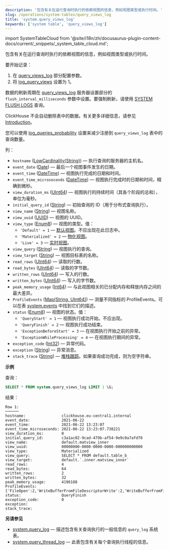 ```yaml
---
description: '包含有关在运行查询时执行的依赖视图的信息，例如视图类型或执行时间。'
slug: /operations/system-tables/query_views_log
title: 'system.query_views_log'
keywords: ['system table', 'query_views_log']
---
```

import SystemTableCloud from '@site/i18n/zh/docusaurus-plugin-content-docs/current/_snippets/_system_table_cloud.md';

<SystemTableCloud/>

包含有关在运行查询时执行的依赖视图的信息，例如视图类型或执行时间。

要开始记录：

1. 在 [query_views_log](../../operations/server-configuration-parameters/settings.md#query_views_log) 部分配置参数。
2. 将 [log_query_views](/operations/settings/settings#log_query_views) 设置为 1。

数据的刷新周期在 [query_views_log](../../operations/server-configuration-parameters/settings.md#query_views_log) 服务器设置部分的 `flush_interval_milliseconds` 参数中设置。要强制刷新，请使用 [SYSTEM FLUSH LOGS](/sql-reference/statements/system#flush-logs) 查询。

ClickHouse 不会自动删除表中的数据。有关更多详细信息，请参见 [Introduction](/operations/system-tables/overview#system-tables-introduction)。

您可以使用 [log_queries_probability](/operations/settings/settings#log_queries_probability) 设置来减少注册到 `query_views_log` 表中的查询数量。

列：

- `hostname` ([LowCardinality(String)](../../sql-reference/data-types/string.md)) — 执行查询的服务器的主机名。
- `event_date` ([Date](../../sql-reference/data-types/date.md)) — 最后一个视图事件发生的日期。
- `event_time` ([DateTime](../../sql-reference/data-types/datetime.md)) — 视图执行完成的日期和时间。
- `event_time_microseconds` ([DateTime](../../sql-reference/data-types/datetime.md)) — 视图执行完成时的日期和时间，精确到微秒。
- `view_duration_ms` ([UInt64](/sql-reference/data-types/int-uint#integer-ranges)) — 视图执行的持续时间（其各个阶段的总和），单位为毫秒。
- `initial_query_id` ([String](../../sql-reference/data-types/string.md)) — 初始查询的 ID（用于分布式查询执行）。
- `view_name` ([String](../../sql-reference/data-types/string.md)) — 视图名称。
- `view_uuid` ([UUID](../../sql-reference/data-types/uuid.md)) — 视图的 UUID。
- `view_type` ([Enum8](../../sql-reference/data-types/enum.md)) — 视图的类型。值：
    - `'Default' = 1` — [默认视图](/sql-reference/statements/create/view#normal-view)。不应出现在此日志中。
    - `'Materialized' = 2` — [物化视图](/sql-reference/statements/create/view#materialized-view)。
    - `'Live' = 3` — [实时视图](../../sql-reference/statements/create/view.md#live-view)。
- `view_query` ([String](../../sql-reference/data-types/string.md)) — 视图执行的查询。
- `view_target` ([String](../../sql-reference/data-types/string.md)) — 视图目标表的名称。
- `read_rows` ([UInt64](/sql-reference/data-types/int-uint#integer-ranges)) — 读取的行数。
- `read_bytes` ([UInt64](/sql-reference/data-types/int-uint#integer-ranges)) — 读取的字节数。
- `written_rows` ([UInt64](/sql-reference/data-types/int-uint#integer-ranges)) — 写入的行数。
- `written_bytes` ([UInt64](/sql-reference/data-types/int-uint#integer-ranges)) — 写入的字节数。
- `peak_memory_usage` ([Int64](../../sql-reference/data-types/int-uint.md)) — 与此视图相关的已分配内存和释放内存之间的最大差异。
- `ProfileEvents` ([Map(String, UInt64)](../../sql-reference/data-types/array.md)) — 测量不同指标的 ProfileEvents。可以在表 [system.events](/operations/system-tables/events) 中找到它们的描述。
- `status` ([Enum8](../../sql-reference/data-types/enum.md)) — 视图的状态。值：
    - `'QueryStart' = 1` — 视图执行成功开始。不应出现。
    - `'QueryFinish' = 2` — 视图执行成功结束。
    - `'ExceptionBeforeStart' = 3` — 在视图执行开始之前的异常。
    - `'ExceptionWhileProcessing' = 4` — 在视图执行期间的异常。
- `exception_code` ([Int32](../../sql-reference/data-types/int-uint.md)) — 异常代码。
- `exception` ([String](../../sql-reference/data-types/string.md)) — 异常消息。
- `stack_trace` ([String](../../sql-reference/data-types/string.md)) — [堆栈跟踪](https://en.wikipedia.org/wiki/Stack_trace)。如果查询成功完成，则为空字符串。

**示例**

查询：

``` sql
SELECT * FROM system.query_views_log LIMIT 1 \G;
```

结果：

``` text
Row 1:
──────
hostname:                clickhouse.eu-central1.internal
event_date:              2021-06-22
event_time:              2021-06-22 13:23:07
event_time_microseconds: 2021-06-22 13:23:07.738221
view_duration_ms:        0
initial_query_id:        c3a1ac02-9cad-479b-af54-9e9c0a7afd70
view_name:               default.matview_inner
view_uuid:               00000000-0000-0000-0000-000000000000
view_type:               Materialized
view_query:              SELECT * FROM default.table_b
view_target:             default.`.inner.matview_inner`
read_rows:               4
read_bytes:              64
written_rows:            2
written_bytes:           32
peak_memory_usage:       4196188
ProfileEvents:           {'FileOpen':2,'WriteBufferFromFileDescriptorWrite':2,'WriteBufferFromFileDescriptorWriteBytes':187,'IOBufferAllocs':3,'IOBufferAllocBytes':3145773,'FunctionExecute':3,'DiskWriteElapsedMicroseconds':13,'InsertedRows':2,'InsertedBytes':16,'SelectedRows':4,'SelectedBytes':48,'ContextLock':16,'RWLockAcquiredReadLocks':1,'RealTimeMicroseconds':698,'SoftPageFaults':4,'OSReadChars':463}
status:                  QueryFinish
exception_code:          0
exception:
stack_trace:
```

**另请参见**

- [system.query_log](/operations/system-tables/query_log) — 描述包含有关查询执行的一般信息的 `query_log` 系统表。
- [system.query_thread_log](/operations/system-tables/query_thread_log) — 此表包含有关每个查询执行线程的信息。

